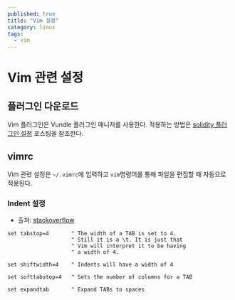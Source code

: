 ```yaml
---
published: true
title: "Vim 설정"
category: linux
tags:
  - vim
---
```


# Vim 관련 설정

## 플러그인 다운로드

Vim 플러그인은 Vundle 플러그인 매니저를 사용한다. 적용하는 방법은 [solidity 플러그인 설정](/vim_solidity_extension) 포스팅을 참조한다.

## vimrc

Vim 관련 설정은 `~/.vimrc`에 입력하고 `vim`명령어를 통해 파일을 편집할 때 자동으로 적용된다.

### Indent 설정

- 출처: [stackoverflow](https://stackoverflow.com/questions/1878974/redefine-tab-as-4-spaces)
```
set tabstop=4       " The width of a TAB is set to 4.
                    " Still it is a \t. It is just that
                    " Vim will interpret it to be having
                    " a width of 4.

set shiftwidth=4    " Indents will have a width of 4

set softtabstop=4   " Sets the number of columns for a TAB

set expandtab       " Expand TABs to spaces
```
